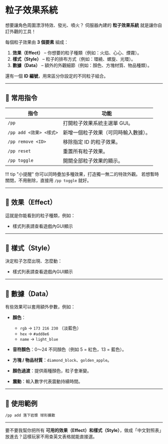 # 粒子效果系統

想要讓角色周圍漂浮特效、發光、噴火？
伺服器內建的 **粒子效果系統** 就是讓你自訂外觀的工具！

每個粒子效果由 **3 個要素** 組成：

1. **效果（Effect）** – 你想要的粒子種類（例如：火焰、心心、煙霧）。
2. **樣式（Style）** – 粒子的排布方式（例如：環繞、螺旋、光環）。
3. **數據（Data）** – 額外的外觀細節（例如：顏色、方塊材質、物品種類）。

還有一個 **ID 編號**，用來區分你設定的不同粒子組合。

---

## 📘 常用指令

| 指令                  | 功能                          |
| ------------------- | --------------------------- |
| `/pp`               | 打開粒子效果系統主選單 GUI。 |
| `/pp add <效果> <樣式>` | 新增一個粒子效果（可同時輸入數據）。          |
| `/pp remove <ID>`   | 移除指定 ID 的粒子效果。              |
| `/pp reset`         | 重置所有粒子效果。                   |
| `/pp toggle`        | 開關全部粒子效果的顯示。                   |

!!! tip "小提醒"
    你可以同時疊加多種效果，打造獨一無二的特效外觀。
    若想暫時關閉，不用刪除，直接用 `/pp toggle` 就好。

---

## 🎨 效果（Effect）

這就是你能看到的粒子種類，例如：

* 樣式列表請查看遊戲內GUI顯示
---

## 🔄 樣式（Style）

決定粒子怎麼出現、怎麼動：

* 樣式列表請查看遊戲內GUI顯示

---

## 🎨 數據（Data）

有些效果可以套用額外參數，例如：

* **顏色**：

  * `rgb` → `173 216 230` （淡藍色）
  * `hex` → `#add8e6`
  * `name` → `light_blue`
* **音符顏色**：0～24 不同顏色（例如 5 = 紅色，13 = 藍色）。
* **方塊 / 物品材質**：`diamond_block`、`golden_apple`。
* **顏色過渡**：提供兩種顏色，粒子會漸變。
* **震動**：輸入數字代表震動持續時間。

---

## 🌟 使用範例

```bash
/pp add 落下岩漿 球形擴散 
```

---

要不要我幫你把所有 **可用的效果（Effect）和樣式（Style）**，做成「中文對照表」放進去？這樣玩家不用查英文表格就能直接選。
